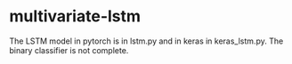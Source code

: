 # multivariate-lstm
The LSTM model in pytorch is in lstm.py and in keras in keras\_lstm.py. The binary classifier is not complete.
